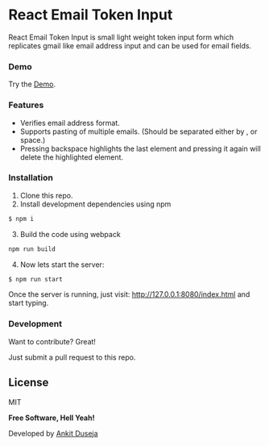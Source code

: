 # React Email Token Input
React Email Token Input is small light weight token input form which replicates gmail like email address input and can be used for email fields.
### Demo
Try the [Demo].

### Features
- Verifies email address format.
- Supports pasting of multiple emails. (Should be separated either by , or space.)
- Pressing backspace highlights the last element and pressing it again will delete the highlighted element.

### Installation
1. Clone this repo.
2. Install development dependencies using npm
```sh
$ npm i
```
3. Build the code using webpack
```sh
npm run build
```
4. Now lets start the server:
```sh
$ npm run start
```
Once the server is running, just visit: http://127.0.0.1:8080/index.html and start typing.

### Development

Want to contribute? Great!

Just submit a pull request to this repo.

License
----

MIT


**Free Software, Hell Yeah!**

Developed by [Ankit Duseja]



  [Demo]: <http://www.ankitduseja.com/react-email-token-input/>
  [Ankit Duseja]: <http://ankitduseja.com>
